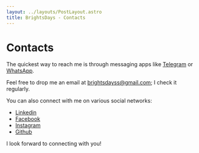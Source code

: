 ```yaml
---
layout: ../layouts/PostLayout.astro
title: BrightsDays - Contacts
---
```


# Contacts

The quickest way to reach me is through messaging apps
like [Telegram](https://t.me/brightsdays) or [WhatsApp](https://api.whatsapp.com/send/?phone=995591100321).

Feel free to drop me an email
at [brightsdayss@gmail.com](mailto:brightsdayss@mail.com);
I check it regularly.

You can also connect with me on various social networks:

- [Linkedin](https://www.linkedin.com/in/brightsdays/)
- [Facebook](https://www.facebook.com/brightsdays/)
- [Instagram](https://www.instagram.com/brightsdays)
- [Github](https://www.github.com/brightsdays)

I look forward to connecting with you!

